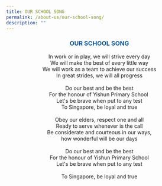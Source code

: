 ```yaml
---
title: OUR SCHOOL SONG
permalink: /about-us/our-school-song/
description: ""
---
```

### <center><span style="color: rgb(11, 83, 148)"> OUR SCHOOL SONG</span></center>

<center>In work or in play, we will strive every day<br>We will make the best of every little way<br>We will work as a team to achieve our success<br>In great strides, we will all progress<br><br>Do our best and be the best<br>For the honour of Yishun Primary School <br>Let's be brave when put to any test<br>To Singapore, be loyal and true<br><br>Obey our elders, respect one and all<br>Ready to serve whenever is the call<br>Be considerate and courteous in our ways,<br>how wonderful will be our days<br><br>Do our best and be the best<br>For the honour of Yishun Primary School<br>Let's be brave when put to any test<br><br>To Singapore, be loyal and true</center>